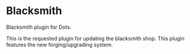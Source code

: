 # Blacksmith
Blacksmith plugin for Dots.

This is the requested plugin for updating the blacksmith shop. This plugin features the new forging/upgrading system.
